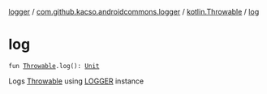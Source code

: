 [logger](../../index.md) / [com.github.kacso.androidcommons.logger](../index.md) / [kotlin.Throwable](index.md) / [log](./log.md)

# log

`fun `[`Throwable`](https://kotlinlang.org/api/latest/jvm/stdlib/kotlin/-throwable/index.html)`.log(): `[`Unit`](https://kotlinlang.org/api/latest/jvm/stdlib/kotlin/-unit/index.html)

Logs [Throwable](https://kotlinlang.org/api/latest/jvm/stdlib/kotlin/-throwable/index.html) using [LOGGER](../-l-o-g-g-e-r.md) instance

